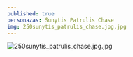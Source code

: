 ```yaml
---
published: true
personazas: Šunytis Patrulis Chase
img: 250sunytis_patrulis_chase.jpg.jpg
---
```

![250sunytis_patrulis_chase.jpg.jpg]({{site.baseurl}}/img/personazai/250sunytis_patrulis_chase.jpg.jpg)
